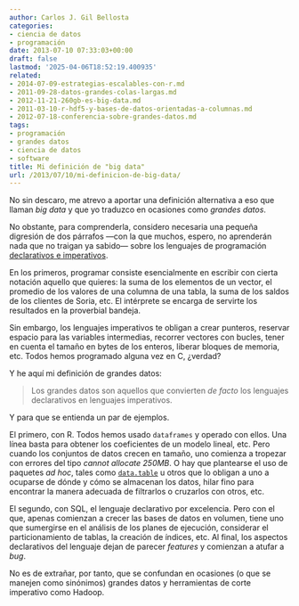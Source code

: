 ```yaml
---
author: Carlos J. Gil Bellosta
categories:
- ciencia de datos
- programación
date: 2013-07-10 07:33:03+00:00
draft: false
lastmod: '2025-04-06T18:52:19.400935'
related:
- 2014-07-09-estrategias-escalables-con-r.md
- 2011-09-28-datos-grandes-colas-largas.md
- 2012-11-21-260gb-es-big-data.md
- 2011-03-10-r-hdf5-y-bases-de-datos-orientadas-a-columnas.md
- 2012-07-18-conferencia-sobre-grandes-datos.md
tags:
- programación
- grandes datos
- ciencia de datos
- software
title: Mi definición de "big data"
url: /2013/07/10/mi-definicion-de-big-data/
---
```


No sin descaro, me atrevo a aportar una definición alternativa a eso que llaman _big data_ y que yo traduzco en ocasiones como _grandes datos_.

No obstante, para comprenderla, considero necesaria una pequeña digresión de dos párrafos —con la que muchos, espero, no aprenderán nada que no traigan ya sabido— sobre los lenguajes de programación [declarativos e imperativos](https://es.wikipedia.org/wiki/Lenguaje_de_programaci%C3%B3n#Clasificaci%C3%B3n_por_paradigmas).

En los primeros, programar consiste esencialmente en escribir con cierta notación aquello que quieres: la suma de los elementos de un vector, el promedio de los valores de una columna de una tabla, la suma de los saldos de los clientes de Soria, etc. El intérprete se encarga de servirte los resultados en la proverbial bandeja.

Sin embargo, los lenguajes imperativos te obligan a crear punteros, reservar espacio para las variables intermedias, recorrer vectores con bucles, tener en cuenta el tamaño en bytes de los enteros, liberar bloques de memoria, etc. Todos hemos programado alguna vez en C, ¿verdad?

Y he aquí mi definición de grandes datos:

>Los grandes datos son aquellos que convierten _de facto_ los lenguajes declarativos en lenguajes imperativos.

Y para que se entienda un par de ejemplos.

El primero, con R. Todos hemos usado `dataframes` y operado con ellos. Una línea basta para obtener los coeficientes de un modelo lineal, etc. Pero cuando los conjuntos de datos crecen en tamaño, uno comienza a tropezar con errores del tipo _cannot allocate 250MB_. O hay que plantearse el uso de paquetes _ad hoc_, tales como [`data.table`](https://datanalytics.com/2013/05/02/data-table-i-cruces/) u otros que lo obligan a uno a ocuparse de dónde y cómo se almacenan los datos, hilar fino para encontrar la manera adecuada de filtrarlos o cruzarlos con otros, etc.

El segundo, con SQL, el lenguaje declarativo por excelencia. Pero con el que, apenas comienzan a crecer las bases de datos en volumen, tiene uno que sumergirse en el análisis de los planes de ejecución, considerar el particionamiento de tablas, la creación de índices, etc. Al final, los aspectos declarativos del lenguaje dejan de parecer _features_ y comienzan a atufar a _bug_.

No es de extrañar, por tanto, que se confundan en ocasiones (o que se manejen como sinónimos) grandes datos y herramientas de corte imperativo como Hadoop.
